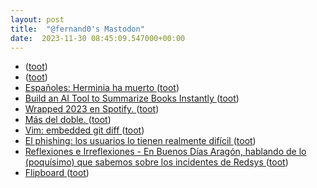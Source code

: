 ```yaml
---
layout: post
title:  "@fernand0's Mastodon"
date:  2023-11-30 08:45:09.547000+00:00
---
```

*  [ ](https://tuiter.rocks/@josemorauca) ([toot](https://mastodon.social/@fernand0/111498619079072348))
*  [ ](https://todon.eu/@aurochs) ([toot](https://mastodon.social/@fernand0/111498618691188874))
*  [Españoles: Herminia ha muerto ](https://mastodon.social/@fernand0/111498512631180183) ([toot](https://mastodon.social/@fernand0/111498512631180183))
*  [Build an AI Tool to Summarize Books Instantly  ](https://levelup.gitconnected.com/build-an-ai-tool-to-summarize-books-instantly-828680c1ceb4) ([toot](https://mastodon.social/@fernand0/111497187165770264))
*  [Wrapped 2023 en Spotify.  ](https://mastodon.social/@fernand0/111496150055925697) ([toot](https://mastodon.social/@fernand0/111496150055925697))
*  [Más del doble. ](https://avecesunafoto.wordpress.com/2023/11/29/mas-del-doble) ([toot](https://mastodon.social/@fernand0/111495245569228272))
*  [Vim: embedded git diff ](https://oscarmlage.com/posts/vim-embedded-git-diff) ([toot](https://mastodon.social/@fernand0/111495227179593559))
*  [El phishing: los usuarios lo tienen realmente difícil ](https://fernand0.github.io//las-urls-y-el-phishing) ([toot](https://mastodon.social/@fernand0/111495218429200967))
*  [
         Reflexiones e Irreflexiones - En Buenos Días Aragón, hablando de lo (poquísimo) que sabemos sobre los incidentes de Redsys
       ](http://fernand0.blogalia.com//historias/7879) ([toot](https://mastodon.social/@fernand0/111495018024207927))
*  [Flipboard ](https://flipboard.social/abou) ([toot](https://mastodon.social/@fernand0/111494967816722457))
